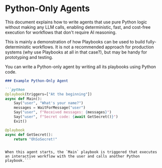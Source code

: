 # Python-Only Agents

This document explains how to write agents that use pure Python logic without making any LLM calls, enabling deterministic, fast, and cost-free execution for workflows that don't require AI reasoning.

This is mainly a demonstration of how Playbooks can be used to build fully-deterministic workflows. It is not a recommended approach for production systems (why use Playbooks at all in that case?), but may be handy for prototyping and testing.

You can write a Python-only agent by writing all its playbooks using Python code.

````markdown
### Example Python-Only Agent

```python
@playbook(triggers=["At the beginning"])
async def Main():
    Say("user", "What's your name?")
    messages = WaitForMessage("user")
    Say("user", f"Received messages: {messages}")
    Say("user", f"Secret code: {await GetSecret()}")
    Exit()

@playbook
async def GetSecret():
    return "OhSoSecret!"
````

````

When this agent starts, the `Main` playbook is triggered that executes an interactive workflow with the user and calls another Python playbook.```
````
